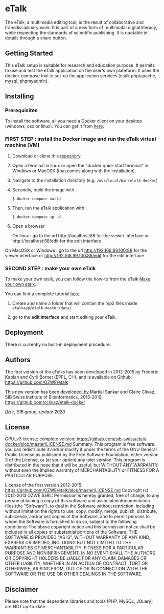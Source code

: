 # eTalk

The eTalk, a multimedia editing tool, is the result of collaborative and transdisciplinary work. It is part of a new form of multimodal digital literacy, while respecting the standards of scientific publishing. It is quotable in details through a share button.


## Getting Started

This eTalk setup is suitable for research and education purpose. It permits to use and test the eTalk application on the user's own plateform. It uses the docker-compose tool to set-up the application services (etalk php/apache, mysql, phpmyadmin).

## Installing

### Prerequisites

To install the software, all you need a Docker client on your desktop (windows, osx or linux). You can get it from [here](https://www.docker.com/products/docker#).

### FIRST STEP : install the Docker image and run the eTalk virtual machine (VM)

1. Download or clone this [repository](https://github.com/cclivaz/etalk-docker)

2. Open a terminal in linux or open the "docker quick start terminal" in Windows or MacOSX (that comes along with the installation).

3. Navigate to the installation directory (e.g. `/usr/local/bin/etalk-docker`)

4. Secondly, build the image with : 

	```
	$ docker-compose build
	```

5. Then, run the eTalk application with :

	```
	$ docker-compose up -d
	```

6. Open a browser

	On linux : go to the url http://localhost:88 for the viewer interface or http://localhost:88/edit for the edit interface

On MacOSX or Windows : go to the url http://192.168.99.100:88 for the viewer interface or http://192.168.99.100:88/edit for the edit interface

### SECOND STEP : make your own eTalk

To make your own etalk, you can follow the how-to from the eTalk [Make your own etalk](https://etalk2.sib.swiss/?dir=MakeETalk#0).

You can find a complete tutorial [here](https://teach.dariah.eu/course/view.php?id=24&section=3).
 
1. Create and name a folder that will contain the mp3 files inside `etalkapp/etalk-master/data/`

2. go to the __edit interface__  and start editing your eTalk.

## Deployment

There is currently no built-in deployment procedure.

## Authors

The first version of the eTalks has been developed in 2012-2015 by Frédéric Kaplan and Cyril Bornet (EPFL, CH), and is available on Github: https://github.com/OZWE/etalk

This new version has been developed_by Martial Sankar and Claire Clivaz, SIB Swiss Institute of Bioinformatics, 2016-2019, https://github.com/cclivaz/etalk-docker

*[DH+](https://digitalhumanitiesplus.sib.swiss/#/), SIB group, update 2020*

## License

GPULv3 license; complete version: https://github.com/sib-swiss/etalk-docker/blob/master/LICENSE.md
Summary: This program is free software: you can redistribute it and/or modify it under the terms of the GNU General Public License as published by the Free Software Foundation, either version 3 of the License, or (at your option) any later version. This program is distributed in the hope that it will be useful, but WITHOUT ANY WARRANTY; without even the implied warranty of MERCHANTABILITY or FITNESS FOR A PARTICULAR PURPOSE.

License of the first version 2012-2015: https://github.com/OZWE/etalk/blob/master/LICENSE.md
Copyright (c) 2012-2013 OZWE SàRL: Permission is hereby granted, free of charge, to any person obtaining a copy of this software and associated documentation files (the "Software"), to deal in the Software without restriction, including without limitation the rights to use, copy, modify, merge, publish, distribute, sublicense, and/or sell copies of the Software, and to permit persons to whom the Software is furnished to do so, subject to the following conditions: The above copyright notice and this permission notice shall be included in all copies or substantial portions of the Software. THE SOFTWARE IS PROVIDED "AS IS", WITHOUT WARRANTY OF ANY KIND, EXPRESS OR IMPLIED, INCLUDING BUT NOT LIMITED TO THE WARRANTIES OF MERCHANTABILITY, FITNESS FOR A PARTICULAR PURPOSE AND NONINFRINGEMENT. IN NO EVENT SHALL THE AUTHORS OR COPYRIGHT HOLDERS BE LIABLE FOR ANY CLAIM, DAMAGES OR OTHER LIABILITY, WHETHER IN AN ACTION OF CONTRACT, TORT OR OTHERWISE, ARISING FROM, OUT OF OR IN CONNECTION WITH THE SOFTWARE OR THE USE OR OTHER DEALINGS IN THE SOFTWARE.

## Disclaimer

Please note that the dependent libraries and tools (PHP, MySQL, JQuery) are NOT up-to-date.
